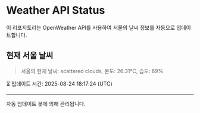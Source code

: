 
# Weather API Status

이 리포지토리는 OpenWeather API를 사용하여 서울의 날씨 정보를 자동으로 업데이트합니다.

## 현재 서울 날씨
> 서울의 현재 날씨: scattered clouds, 온도: 26.31°C, 습도: 89%

⏳ 업데이트 시간: 2025-08-24 18:17:24 (UTC)

---
자동 업데이트 봇에 의해 관리됩니다.
